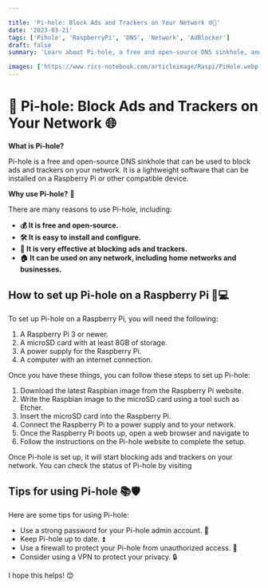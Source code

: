 ```yaml
---

title: 'Pi-hole: Block Ads and Trackers on Your Network 🌐🚫'
date: '2023-03-21'
tags: ['Pihole', 'RaspberryPi', 'DNS', 'Network', 'AdBlocker']
draft: false
summary: 'Learn about Pi-hole, a free and open-source DNS sinkhole, and how it can help you block ads and trackers on your network, improving your browsing experience.'

images: ['https://www.rics-notebook.com/articleimage/Raspi/PiHole.webp']
---
```


# 🚫 Pi-hole: Block Ads and Trackers on Your Network 🌐

**What is Pi-hole?**

Pi-hole is a free and open-source DNS sinkhole that can be used to block ads and
trackers on your network. It is a lightweight software that can be installed on
a Raspberry Pi or other compatible device.

**Why use Pi-hole?** 🤔

There are many reasons to use Pi-hole, including:

- **💰 It is free and open-source.**
- **🛠️ It is easy to install and configure.**
- **🚫 It is very effective at blocking ads and trackers.**
- **🏠 It can be used on any network, including home networks and businesses.**

## How to set up Pi-hole on a Raspberry Pi 🍓💻

To set up Pi-hole on a Raspberry Pi, you will need the following:

1. A Raspberry Pi 3 or newer.
2. A microSD card with at least 8GB of storage.
3. A power supply for the Raspberry Pi.
4. A computer with an internet connection.

Once you have these things, you can follow these steps to set up Pi-hole:

1. Download the latest Raspbian image from the Raspberry Pi website.
2. Write the Raspbian image to the microSD card using a tool such as Etcher.
3. Insert the microSD card into the Raspberry Pi.
4. Connect the Raspberry Pi to a power supply and to your network.
5. Once the Raspberry Pi boots up, open a web browser and navigate to
6. Follow the instructions on the Pi-hole website to complete the setup.

Once Pi-hole is set up, it will start blocking ads and trackers on your network.
You can check the status of Pi-hole by visiting

## Tips for using Pi-hole 📚🛡️

Here are some tips for using Pi-hole:

- Use a strong password for your Pi-hole admin account. 🔑
- Keep Pi-hole up to date. ⏫
- Use a firewall to protect your Pi-hole from unauthorized access. 🚒
- Consider using a VPN to protect your privacy. 🔒

I hope this helps! 😊
